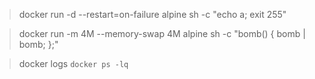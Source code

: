 > docker run -d --restart=on-failure alpine sh -c "echo a; exit 255"

> docker run -m 4M --memory-swap 4M alpine sh -c "bomb() { bomb | bomb; };"

> docker logs `docker ps -lq`
